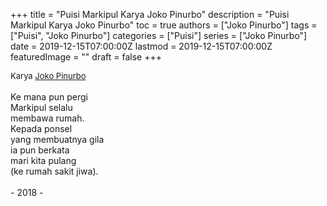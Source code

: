 +++
title = "Puisi Markipul Karya Joko Pinurbo"
description = "Puisi Markipul Karya Joko Pinurbo"
toc = true
authors = ["Joko Pinurbo"]
tags = ["Puisi", "Joko Pinurbo"]
categories = ["Puisi"]
series = ["Joko Pinurbo"]
date = 2019-12-15T07:00:00Z
lastmod = 2019-12-15T07:00:00Z
featuredImage = ""
draft = false
+++

<div style="text-align: justify;">
<div style="font-size: small;">Karya <a href="/authors/joko-pinurbo/" target="_blank">Joko Pinurbo</a></div><br />
Ke mana pun pergi<br />Markipul selalu<br />membawa rumah.<br />Kepada ponsel<br />yang membuatnya gila<br />ia pun berkata<br />mari kita pulang<br />(ke rumah sakit jiwa).<br /><br />- 2018 -</div>
